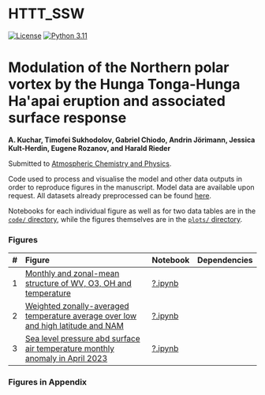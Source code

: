 # HTTT_SSW

[![License](https://img.shields.io/badge/License-MIT-yellow.svg)](LICENSE)
[![Python 3.11](https://img.shields.io/badge/Python-3.11-blue)](https://www.python.org/downloads/release/python-31110/)


# Modulation of the Northern polar vortex by the Hunga Tonga-Hunga Ha'apai eruption and associated surface response 

**A. Kuchar, Timofei Sukhodolov, Gabriel Chiodo, Andrin Jörimann, Jessica Kult-Herdin,
Eugene Rozanov, and Harald Rieder**

Submitted to [Atmospheric Chemistry and Physics]([https://egusphere.copernicus.org/preprints/2022/egusphere-2022-474/](https://egusphere.copernicus.org/preprints/2024/egusphere-2024-1909/)).

Code used to process and visualise the model and other data outputs in order to reproduce figures in the manuscript.
Model data are available upon request. All datasets already preprocessed can be found [here](?).

Notebooks for each individual figure as well as for two data tables are in the [`code/` directory](code), while the figures themselves are in the [`plots/` directory](plots).

### Figures
|  #  | Figure                                                                                                                                                                                                    | Notebook                                                                              | Dependencies                                                                                                                                                             |
|:---:|:----------------------------------------------------------------------------------------------------------------------------------------------------------------------------------------------------------|:--------------------------------------------------------------------------------------|:-------------------------------------------------------------------------------------------------------------------------------------------------------------------------|
|  1 | [Monthly and zonal-mean structure of WV, O3, OH and temperature](plots/?.pdf)                                                                              | [?.ipynb](code/?.ipynb)                       |                                                                                                                         |
|  2 | [Weighted zonally-averaged temperature average over low and high latitude and NAM](plots/NAM_lagA_composite_HIonly_FDR.pdf)                                                      | [?.ipynb](code/?.ipynb)                 |                                                                                                                           |
|  3 | [Sea level pressure abd surface air temperature monthly anomaly in April 2023](plots/?.pdf)                | [?.ipynb](code/?.ipynb)|          

### Figures in Appendix
